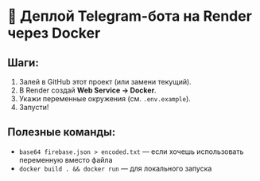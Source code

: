 # 🚀 Деплой Telegram-бота на Render через Docker

## Шаги:

1. Залей в GitHub этот проект (или замени текущий).
2. В Render создай **Web Service → Docker**.
3. Укажи переменные окружения (см. `.env.example`).
4. Запусти!

## Полезные команды:
- `base64 firebase.json > encoded.txt` — если хочешь использовать переменную вместо файла
- `docker build . && docker run` — для локального запуска
